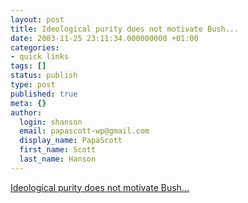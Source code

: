 ```yaml
---
layout: post
title: Ideological purity does not motivate Bush...
date: 2003-11-25 23:11:34.000000000 +01:00
categories:
- quick links
tags: []
status: publish
type: post
published: true
meta: {}
author:
  login: shanson
  email: papascott-wp@gmail.com
  display_name: PapaScott
  first_name: Scott
  last_name: Hanson
---
```

<p><a title="winning does. 2004 is going to be one nasty election." href="http://www.calpundit.com/archives/002725.html">Ideological purity does not motivate Bush...</a></p>
